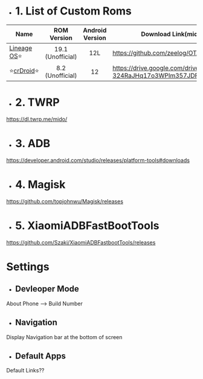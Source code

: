 - # 1. List of Custom Roms
| Name | ROM Version |Android Version | Download Link(mido) |
|-|:-:|:-:|-|
| [Lineage OS](https://www.aicp-rom.com)⭐ | 19.1 (Unofficial) | 12L | https://github.com/zeelog/OTA/releases |
| ⭐[crDroid](https://crdroid.net/)⭐ | 8.2 (Unofficial) | 12 | https://drive.google.com/drive/folders/1-324RaJHq17o3WPIm357JDFNrUoY28q7 |

- # 2. TWRP

https://dl.twrp.me/mido/

- # 3. ADB

https://developer.android.com/studio/releases/platform-tools#downloads

- # 4. Magisk

https://github.com/topjohnwu/Magisk/releases

- # 5. XiaomiADBFastBootTools

https://github.com/Szaki/XiaomiADBFastbootTools/releases

# Settings

- ## Devleoper Mode

About Phone --> Build Number

- ## Navigation

Display Navigation bar at the bottom of screen

- ## Default Apps

Default Links??
